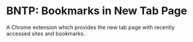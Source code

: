# BNTP: Bookmarks in New Tab Page

A Chrome extension which provides the new tab page with recently accessed sites and bookmarks.

